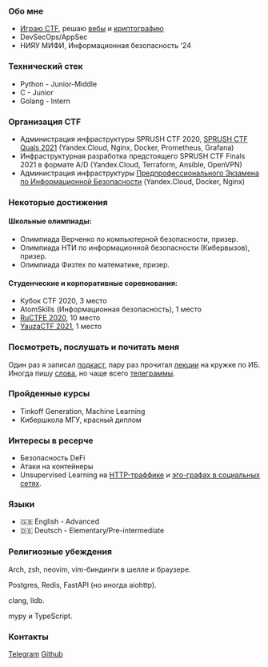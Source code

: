 ### Обо мне
- [Играю CTF](https://ctftime.org/team/76463), решаю [вебы](https://medium.com/@sprush/volgactf-qualifier-netcorp-2eb072e4d314) и [криптографию](https://cryptohack.org/user/ne_bknn/)
- DevSecOps/AppSec
- НИЯУ МИФИ, Информационная безопасность '24

### Технический стек
- Python - Junior-Middle
- C - Junior
- Golang - Intern

### Организация CTF
- Администрация инфраструктуры SPRUSH CTF 2020, [SPRUSH CTF Quals 2021](https://ctftime.org/event/1239) (Yandex.Cloud, Nginx, Docker, Prometheus, Grafana)
- Инфраструктурная разработка предстоящего SPRUSH CTF Finals 2021 в формате A/D (Yandex.Cloud, Terraform, Ansible, OpenVPN)
- Администрация инфраструктуры [Предпрофессионального Экзамена по Информационной Безопасности](https://predprof.mephi.ru/class/9) (Yandex.Cloud, Docker, Nginx)

### Некоторые достижения
#### Школьные олимпиады:
- Олимпиада Верченко по компьютерной безопасности, призер.
- Олимпиада НТИ по информационной безопасности (Кибервызов), призер.
- Олимпиада Физтех по математике, призер.

#### Студенческие и корпоративные соревнования:
- Кубок CTF 2020, 3 место
- AtomSkills (Информационная безопасность), 1 место
- [RuCTFE 2020](https://ctftime.org/event/1178), 10 место
- [YauzaCTF 2021](https://ctftime.org/event/1417/), 1 место

### Посмотреть, послушать и почитать меня
Один раз я записал [подкаст](https://vk.com/wall-125553684_7937), пару раз прочитал [лекции](https://www.youtube.com/watch?v=UDRPsZRCjwM) на кружке по ИБ. Иногда пишу [слова](https://rb.ru/young/stop-cyberattacks/), но чаще всего [телеграммы](https://t.me/cryptoanal).

### Пройденные курсы
- Tinkoff Generation, Machine Learning
- Кибершкола МГУ, красный диплом

### Интересы в ресерче
- Безопасность DeFi
- Атаки на контейнеры
- Unsupervised Learning на [HTTP-траффике](https://github.com/ne-bknn/doberbot) и [эго-графах в социальных сетях](https://github.com/ne-bknn/NewConnections).

### Языки
- :gb: English -  Advanced
- :de: Deutsch - Elementary/Pre-intermediate

### Религиозные убеждения
Arch, zsh, neovim, vim-биндинги в шелле и браузере.

Postgres, Redis, FastAPI (но иногда aiohttp).

clang, lldb.

mypy и TypeScript.

### Контакты
[Telegram](https://t.me/ne_bknn)
[Github](https://github.com/ne-bknn)
